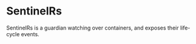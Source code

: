 # SentinelRs

SentinelRs is a guardian watching over containers, and exposes their life-cycle events.
